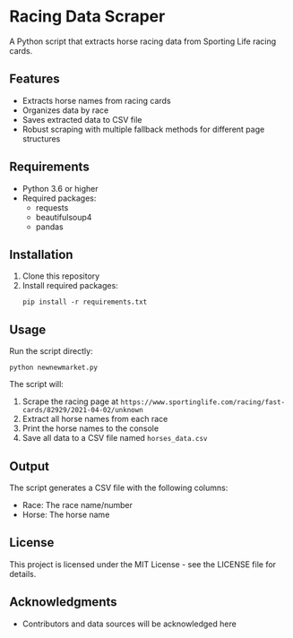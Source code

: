 # Racing Data Scraper

A Python script that extracts horse racing data from Sporting Life racing cards.

## Features

- Extracts horse names from racing cards
- Organizes data by race
- Saves extracted data to CSV file
- Robust scraping with multiple fallback methods for different page structures

## Requirements

- Python 3.6 or higher
- Required packages:
  - requests
  - beautifulsoup4
  - pandas

## Installation

1. Clone this repository
2. Install required packages:
   ```
   pip install -r requirements.txt
   ```

## Usage

Run the script directly:

```
python newnewmarket.py
```

The script will:
1. Scrape the racing page at `https://www.sportinglife.com/racing/fast-cards/82929/2021-04-02/unknown`
2. Extract all horse names from each race
3. Print the horse names to the console
4. Save all data to a CSV file named `horses_data.csv`

## Output

The script generates a CSV file with the following columns:
- Race: The race name/number
- Horse: The horse name

## License

This project is licensed under the MIT License - see the LICENSE file for details.

## Acknowledgments

- Contributors and data sources will be acknowledged here 